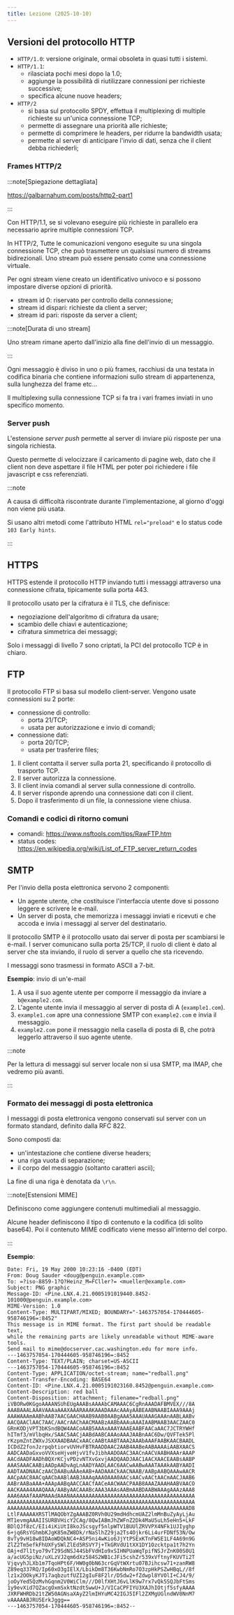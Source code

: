 ```yaml
---
title: Lezione (2025-10-10)
---
```


## Versioni del protocollo HTTP

- `HTTP/1.0`: versione originale, ormai obsoleta in quasi tutti i sistemi.
- `HTTP/1.1`:
  - rilasciata pochi mesi dopo la 1.0;
  - aggiunge la possibilità di riutilizzare connessioni per richieste
    successive;
  - specifica alcune nuove headers;
- `HTTP/2`
  - si basa sul protocollo SPDY, effettua il multiplexing di multiple richieste
    su un'unica connessione TCP;
  - permette di assegnare una priorità alle richieste;
  - permette di comprimere le headers, per ridurre la bandwidth usata;
  - permette al server di anticipare l'invio di dati, senza che il client debba
    richiederli;

### Frames HTTP/2

:::note[Spiegazione dettagliata]

https://galbarnahum.com/posts/http2-part1

:::

Con HTTP/1.1, se si volevano eseguire più richieste in parallelo era necessario
aprire multiple connessioni TCP.

In HTTP/2, Tutte le comunicazioni vengono eseguite su una singola connessione
TCP, che può trasmettere un qualsiasi numero di streams bidirezionali. Uno
stream può essere pensato come una connessione virtuale.

Per ogni stream viene creato un identificativo univoco e si possono impostare
diverse opzioni di priorità.

- stream id 0: riservato per controllo della connessione;
- stream id dispari: richieste da client a server;
- stream id pari: risposte da server a client;

:::note[Durata di uno stream]

Uno stream rimane aperto dall'inizio alla fine dell'invio di un messaggio.

:::

Ogni messaggio è diviso in uno o più frames, racchiusi da una testata in
codifica binaria che contiene informazioni sullo stream di appartenenza, sulla
lunghezza del frame etc...

Il multiplexing sulla connessione TCP si fa tra i vari frames inviati in uno
specifico momento.

### Server push

L'estensione _server push_ permette al server di inviare più risposte per una
singola richiesta.

Questo permette di velocizzare il caricamento di pagine web, dato che il client
non deve aspettare il file HTML per poter poi richiedere i file javascript e css
referenziati.

:::note

A causa di difficoltà riscontrate durante l'implementazione, al giorno d'oggi
non viene più usata.

Si usano altri metodi come l'attributo HTML `rel="preload"` e lo status code
`103 Early hints`.

:::

## HTTPS

HTTPS estende il protocollo HTTP inviando tutti i messaggi attraverso una
connessione cifrata, tipicamente sulla porta 443.

Il protocollo usato per la cifratura è il TLS, che definisce:

- negoziazione dell'algoritmo di cifratura da usare;
- scambio delle chiavi e autenticazione;
- cifratura simmetrica dei messaggi;

Solo i messaggi di livello 7 sono criptati, la PCI del protocollo TCP è in
chiaro.

## FTP

Il protocollo FTP si basa sul modello client-server. Vengono usate connessioni
su 2 porte:

- connessione di controllo:
  - porta 21/TCP;
  - usata per autorizzazione e invio di comandi;
- connessione dati:
  - porta 20/TCP;
  - usata per trasferire files;

1. Il client contatta il server sulla porta 21, specificando il protocollo di
   trasporto TCP.
2. Il server autorizza la connessione.
3. Il client invia comandi al server sulla connessione di controllo.
4. Il server risponde aprendo una connessione dati con il client.
5. Dopo il trasferimento di un file, la connessione viene chiusa.

### Comandi e codici di ritorno comuni

- comandi: https://www.nsftools.com/tips/RawFTP.htm
- status codes: https://en.wikipedia.org/wiki/List_of_FTP_server_return_codes

## SMTP

Per l'invio della posta elettronica servono 2 componenti:

- Un agente utente, che costituisce l'interfaccia utente dove si possono leggere
  e scrivere le e-mail.
- Un server di posta, che memorizza i messaggi inviati e ricevuti e che accoda e
  invia i messaggi al server del destinatario.

Il protocollo SMTP è il protocollo usato dai server di posta per scambiarsi le
e-mail. I server comunicano sulla porta 25/TCP, il ruolo di client è dato al
server che sta inviando, il ruolo di server a quello che sta ricevendo.

I messaggi sono trasmessi in formato ASCII a 7-bit.

**Esempio**: invio di un'e-mail

1. A usa il suo agente utente per comporre il messaggio da inviare a
   `b@example2.com`.
2. L'agente utente invia il messaggio al server di posta di A (`example1.com`).
3. `example1.com` apre una connessione SMTP con `example2.com` e invia il
   messaggio.
4. `example2.com` pone il messaggio nella casella di posta di B, che potrà
   leggerlo attraverso il suo agente utente.

:::note

Per la lettura di messaggi sul server locale non si usa SMTP, ma IMAP, che
vedremo più avanti.

:::

### Formato dei messaggi di posta elettronica

I messaggi di posta elettronica vengono conservati sul server con un formato
standard, definito dalla RFC 822.

Sono composti da:

- un'intestazione che contiene diverse headers;
- una riga vuota di separazione;
- il corpo del messaggio (soltanto caratteri ascii);

La fine di una riga è denotata da `\r\n`.

:::note[Estensioni MIME]

Definiscono come aggiungere contenuti multimediali al messaggio.

Alcune header definiscono il tipo di contenuto e la codifica (di solito base64).
Poi il contenuto MIME codificato viene messo all'interno del corpo.

:::

**Esempio**:

```
Date: Fri, 19 May 2000 10:23:16 -0400 (EDT)
From: Doug Sauder <doug@penguin.example.com>
To: =?iso-8859-1?Q?Heinz_M=FCller?= <mueller@example.com>
Subject: PNG graphic
Message-ID: <Pine.LNX.4.21.0005191019440.8452-101000@penguin.example.com>
MIME-Version: 1.0
Content-Type: MULTIPART/MIXED; BOUNDARY="-1463757054-170444605-958746196=:8452"
This message is in MIME format. The first part should be readable text,
while the remaining parts are likely unreadable without MIME-aware tools.
Send mail to mime@docserver.cac.washington.edu for more info.
---1463757054-170444605-958746196=:8452
Content-Type: TEXT/PLAIN; charset=US-ASCII
---1463757054-170444605-958746196=:8452
Content-Type: APPLICATION/octet-stream; name="redball.png"
Content-Transfer-Encoding: BASE64
Content-ID: <Pine.LNX.4.21.0005191023160.8452@penguin.example.com>
Content-Description: red ball
Content-Disposition: attachment; filename="redball.png"
iVBORw0KGgoAAAANSUhEUgAAABsAAAAbCAMAAAC6CgRnAAADAFBMVEX///8A
AAABAAALAAAVAAAaAAAXAAARAAAKAAADAAAcAAAyAABEAABNAABIAAA9AAAj
AAAWAAAmAABhAAB7AACGAACHAAB9AAB0AABgAAA5AAAUAAAGAAAnAABLAABv
AACQAAClAAC7AAC/AACrAAChAACMAABzAABbAAAuAAAIAABMAAB3AACZAAC0
GRnKODjVPT3bKSndBQW4AACoAAB5AAAxAAAYAAAEAABFAACaAAC7JCTRYWHf
hITmf3/mVlbqHx/SAAC5AACjAABdAABCAAAoAAAJAABnAAC6Dw/QVFTek5Pl
rKzpmZntZWXvJSXXAADBAACxAACcAABtAABTAAA2AAAbAAAFAABKAACBAADL
ICDdZ2fonJzrpqbtiorvUVHvFBTRAADDAAC2AAB4AABeAABAAAAiAABXAACS
AADCAADaGxvoVVXseHjveHjvV1fvJibhAADOAAC3AACnAACVAABHAAArAAAP
AACdAADFAADhBQXrKCjvPDzvNTXvGxvjAADQAADJAAC1AACXAACEAABsAABP
AAASAAACAABiAADpAADvAgLnAADYAADLAAC6AACwAABwAAATAAAkAABYAADI
AADTAADNAACzAACDAABuAAAeAAB+AADAAACkAACNAAB/AABpAABQAAAwAACR
AACpAAC8AACqAACbAABlAABJAAAqAAAOAAA0AACsAACvAACtAACmAACJAAB6
AABrAABaAAA+AAApAABqAACCAACfAACeAACWAACPAAB8AAAZAAAHAABVAACO
AACKAAA4AAAQAAA/AAByAACAAABcAAA3AAAsAABmAABDAABWAAAgAAAzAAA8
AAA6AAAfAAAMAAAdAAANAAAAAAAAAAAAAAAAAAAAAAAAAAAAAAAAAAAAAAAA
AAAAAAAAAAAAAAAAAAAAAAAAAAAAAAAAAAAAAAAAAAAAAAAAAAAAAAAAAAAA
AAAAAAAAAAAAAAAAAAAAAAAAAAAAAAAAAAAAAAAAAAAAAAAAAAAAAAAAAAD8
LtlFAAAAAXRSTlMAQObYZgAAABZ0RVh0U29mdHdhcmUAZ2lmMnBuZyAyLjAu
MT1evmgAAAIISURBVHicY2CAg/8QwIABmJhZWFnZ2Dk4MaU5uLh5eHn5+LkF
BDlQJf8zC/EIi4iKiUtI8koJScsgyf5nlpWTV1BUUlZRVVPX4NFk1UJIyghp
6+jq6RsYGhmbKJgK85mZW8Dk/rNaSlhZ29ja2Ts4Ojkr6Li4urFDNf53N/Ow
8vTy9vH18w8IDAoWDQkNC4+ASP5ni4wKio6JjYtPSExKTnFWSE1LF4A69n9G
ZlZ2Tm5efkFhUXFySWlZlEd5RSVY7j+TkGRVdU1tXX1DY1Ozcktpa1t7h2Yn
OAj+d7l1tyo79vT29SdNSJ44SbFVdHIo9xSIHNPUaWqTpifNSJrZnK00S0U1
a/acUG5piNz/uXLzVJ2qm6dXz584S2WB1cJFi5cshZr539xVftnyFKUVTi2T
VjqvyhJLXb1m7TqoHPt6F/HW0g0bN63crGqVtWXrtu07BJihcsw71+zanRW8
Z89eq337RQ/Ip60xO3gIElX/LbikDm8T36KwbNmRo7O3zpHkPSZwHBqL//8f
lz1x2OOkyKJTi7aqbzutfUZI2gIuF8F2lr/D5dw2+fZdwpl8YVOlI+CJ4/9/
joOyYed5QzMvhGqnm2V0WiClm///D0lfXHtJ6vLlK9w7rx7vQk5SQJbFtSms
1y9evXid7QZacgOxmSxktNzdtSwwU+J/VICaCPFIYU3XAJhIOtjf5sfyAAAA
JXRFWHRDb21tZW50AGNsaXAyZ2lmIHYuMC42IGJ5IFl2ZXMgUGlndWV0NnM7
vAAAAABJRU5ErkJggg==
---1463757054-170444605-958746196=:8452--
```
